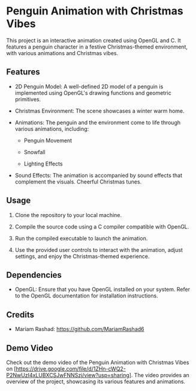 
# Penguin Animation with Christmas Vibes

This project is an interactive animation created using OpenGL and C. It features a penguin character in a festive Christmas-themed environment, with various animations and Christmas vibes.

## Features

- 2D Penguin Model: A well-defined 2D model of a penguin is implemented using OpenGL's drawing functions and geometric primitives.

- Christmas Environment: The scene showcases a winter warm home.

- Animations: The penguin and the environment come to life through various animations, including:

  - Penguin Movement

  - Snowfall

  - Lighting Effects

- Sound Effects: The animation is accompanied by sound effects that complement the visuals. Cheerful Christmas tunes.

## Usage

1. Clone the repository to your local machine.

2. Compile the source code using a C compiler compatible with OpenGL.

3. Run the compiled executable to launch the animation.

4. Use the provided user controls to interact with the animation, adjust settings, and enjoy the Christmas-themed experience.

## Dependencies

- OpenGL: Ensure that you have OpenGL installed on your system. Refer to the OpenGL documentation for installation instructions.

## Credits

- Mariam Rashad: https://github.com/MariamRashad6


## Demo Video

Check out the demo video of the Penguin Animation with Christmas Vibes on [https://drive.google.com/file/d/1ZHn-cWQ2-P2NwUzI4xLUBXCSJwFNNSzj/view?usp=sharing]. The video provides an overview of the project, showcasing its various features and animations.



